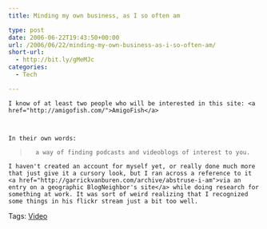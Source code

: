 ```yaml
---
title: Minding my own business, as I so often am

type: post
date: 2006-06-22T19:43:50+00:00
url: /2006/06/22/minding-my-own-business-as-i-so-often-am/
short-url:
  - http://bit.ly/gMeMJc
categories:
  - Tech

---
```

<div class='microid-mailto+http:sha1:47cc0f19f2c2ed693a49fab28eff4b700c4bd4a0'>
  
    I know of at least two people who will be interested in this site: <a href="http://amigofish.com/">AmigoFish</a>
  
  
  
    In their own words:
  
  
  <blockquote>
    
      a way of finding podcasts and videoblogs of interest to you.
    
  </blockquote>
  
  
    I haven't created an account for myself yet, or really done much more that just give it a cursory look, but I ran across a reference to it <a href="http://garrickvanburen.com/archive/abstruse-i-am">via an entry on a geographic BlogNeighbor's site</a> while doing research for something at work. It was sort of weird realizing that I recognized some things in his flickr stream just a bit too well.
  
</div>

<div class="st-post-tags">
  Tags: <a href="http://www.cavort.org/tag/video/" title="Video" rel="tag">Video</a><br />
</div>
